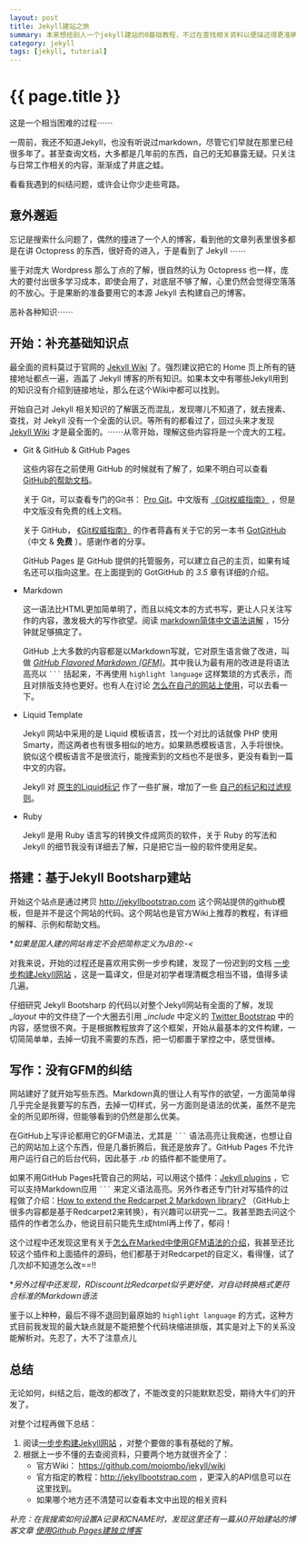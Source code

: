 ```yaml
---
layout: post
title: Jekyll建站之旅
summary: 本来想给别人一个jekyll建站的0基础教程，不过在查找相关资料以便描述得更准确的时候发现了很多人已经写过了，而且很好，于是就偷懒了。简单的写了下相关的知识点，以及一些自己想要扩展功能的心得，文章中链接了我认为不错的教程，希望能帮你少走弯路。
category: jekyll
tags: [jekyll, tutorial]
---
```


{{ page.title }}
================

这是一个相当困难的过程⋯⋯

一周前，我还不知道Jekyll，也没有听说过markdown，尽管它们早就在那里已经很多年了。甚至查询文档，大多都是几年前的东西，自己的无知暴露无疑。只关注与日常工作相关的内容，渐渐成了井底之蛙。

看看我遇到的纠结问题，或许会让你少走些弯路。


意外邂逅
--------

忘记是搜索什么问题了，偶然的撞进了一个人的博客，看到他的文章列表里很多都是在讲 Octopress 的东西，很好奇的进入，于是看到了 Jekyll ⋯⋯

鉴于对庞大 Wordpress 那么丁点的了解，很自然的认为 Octopress 也一样，庞大的要付出很多学习成本，即使会用了，对底层不够了解，心里仍然会觉得空落落的不放心。于是果断的准备要用它的本源 Jekyll 去构建自己的博客。

恶补各种知识⋯⋯


开始：补充基础知识点
--------------------

最全面的资料莫过于官网的 [Jekyll Wiki][jekyllwiki] 了。强烈建议把它的 Home 页上所有的链接地址都点一遍，涵盖了 Jekyll 博客的所有知识。如果本文中有哪些Jekyll用到的知识没有介绍到链接地址，那么在这个Wiki中都可以找到。

开始自己对 Jekyll 相关知识的了解匮乏而混乱，发现哪儿不知道了，就去搜素、查找，对 Jekyll 没有一个全面的认识。等所有的都看过了，回过头来才发现 [Jekyll Wiki][jekyllwiki] 才是最全面的。⋯⋯从零开始，理解这些内容将是一个庞大的工程。

- Git & GitHub & GitHub Pages

	这些内容在之前使用 GitHub 的时候就有了解了，如果不明白可以查看 [GitHub的帮助文档](http://help.github.com/)。

	关于 Git，可以查看专门的Git书： [Pro Git](http://progit.org/book/)。中文版有 [《Git权威指南》][gitprozh] ，但是中文版没有免费的线上文档。

	关于 GitHub， [《Git权威指南》][gitprozh] 的作者蒋鑫有关于它的另一本书 [GotGitHub](http://www.worldhello.net/gotgithub/) （中文 & **免费** ）。感谢作者的分享。

	GitHub Pages 是 GitHub 提供的托管服务，可以建立自己的主页，如果有域名还可以指向这里。在上面提到的 GotGitHub 的 *3.5* 章有详细的介绍。

- Markdown

	这一语法比HTML更加简单明了，而且以纯文本的方式书写，更让人只关注写作的内容，激发极大的写作欲望。阅读 [markdown简体中文语法讲解][markdown] ，15分钟就足够搞定了。

	GitHub 上大多数的内容都是以Markdown写就，它对原生语言做了改进，叫做 *[GitHub Flavored Markdown (GFM)](http://github.github.com/github-flavored-markdown/)*。其中我认为最有用的改进是将语法高亮以 ```` ``` ```` 括起来，不再使用 `highlight language` 这样繁琐的方式表示，而且对排版支持也更好。也有人在讨论 [怎么在自己的网站上使用](http://ruby-china.org/topics/966)，可以去看一下。

- Liquid Template

	Jekyll 网站中采用的是 Liquid 模板语言，找一个对比的话就像 PHP 使用 Smarty，而这两者也有很多相似的地方。如果熟悉模板语言，入手将很快。貌似这个模板语言不是很流行，能搜索到的文档也不是很多，更没有看到一篇中文的内容。

	Jekyll 对 [原生的Liquid标记](https://github.com/shopify/liquid/wiki/liquid-for-designers) 作了一些扩展，增加了一些 [自己的标记和过滤规则](https://github.com/mojombo/jekyll/wiki/Liquid-Extensions)。

- Ruby

	Jekyll 是用 Ruby 语言写的转换文件成网页的软件，关于 Ruby 的写法和 Jekyll 的细节我没有详细去了解，只是把它当一般的软件使用足矣。



搭建：基于Jekyll Bootsharp建站
------------------------------

开始这个站点是通过拷贝 <http://jekyllbootstrap.com> 这个网站提供的github模板，但是并不是这个网站的代码。这个网站也是官方Wiki上推荐的教程，有详细的解释、示例和帮助文档。

**如果是国人建的网站肯定不会把简称定义为JB的:-<*

对我来说，开始的过程还是喜欢用实例一步步构建，发现了一份迟到的文档 [一步步构建Jekyll网站][buildJekyllStepbyStep] ，这是一篇译文，但是对初学者理清概念相当不错，值得多读几遍。

仔细研究 Jekyll Bootsharp 的代码以对整个Jekyll网站有全面的了解，发现 *_layout* 中的文件绕了一个大圈去引用 *_include* 中定义的 [Twitter Bootstrap](http://twitter.github.com/bootstrap/) 中的内容，感觉很不爽。于是根据教程放弃了这个框架，开始从最基本的文件构建，一切简简单单，去掉一切我不需要的东西，把一切都置于掌控之中，感觉很棒。


写作：没有GFM的纠结
-------------------

网站建好了就开始写些东西。Markdown真的很让人有写作的欲望，一方面简单得几乎完全是我要写的东西，去掉一切样式，另一方面则是语法的优美，虽然不是完全的所见即所得，但能够看到的仍然是那么优美。

在GitHub上写评论都用它的GFM语法，尤其是 ```` ``` ```` 语法高亮让我痴迷，也想让自己的网站加上这个东西，但是几番折腾后，我还是放弃了。GitHub Pages 不允许用户运行自己的后台代码，因此基于 *.rb* 的插件都不能使用了。

如果不用GitHub Pages托管自己的网站，可以用这个插件：[Jekyll plugins][jekyllplugin] ，它可以支持Markdown应用 ```` ``` ```` 来定义语法高亮。另外作者还专门针对写插件的过程做了介绍：[How to extend the Redcarpet 2 Markdown library?](http://dev.af83.com/2012/02/27/howto-extend-the-redcarpet2-markdown-lib.html) （GitHub上很多内容都是基于Redcarpet2来转换），有兴趣可以研究一二。我甚至跑去问这个插件的作者怎么办，他说目前只能先生成html再上传了，郁闷！

这个过程中还发现这里有关于[怎么在Marked中使用GFM语法的介绍](http://support.markedapp.com/kb/how-to-tips-and-tricks/using-marked-with-github-flavored-markdown-and-syntax-highlighting)，我甚至还比较这个插件和上面插件的源码，他们都基于对Redcarpet的自定义，看得懂，试了几次却不知道怎么改==!!

**另外过程中还发现，RDiscount比Redcarpet似乎更好使，对自动转换格式更符合标准的Markdown语法*

鉴于以上种种，最后不得不退回到最原始的 `highlight language` 的方式，这种方式目前我发现的最大缺点就是不能把整个代码块缩进排版，其实是对上下的关系没能解析对。先忍了，大不了注意点儿


总结
----

无论如何，纠结之后，能改的都改了，不能改变的只能默默忍受，期待大牛们的开发了。

对整个过程再做下总结：

1. 阅读[一步步构建Jekyll网站][buildJekyllStepbyStep] ，对整个要做的事有基础的了解。
2. 根据上一步不懂的去查阅资料，只要两个地方就很齐全了：
    - 官方Wiki： <https://github.com/mojombo/jekyll/wiki>
	- 官方指定的教程：<http://jekyllbootstrap.com> ，更深入的API信息可以在这里找到。
	- 如果哪个地方还不清楚可以查看本文中出现的相关资料

*补充：在我搜索如何设置A记录和CNAME时，发现这里还有一篇从0开始建站的博客文章 [使用Github Pages建独立博客](http://beiyuu.com/github-pages/)*




[githubhelp]: http://help.github.com/ 'GitHub帮助文档'
[jekyllwiki]: https://github.com/mojombo/jekyll/wiki  'Jekyll Wiki'
[gitprozh]: http://www.worldhello.net/gotgit/ '《Git权威指南》官网'
[buildJekyllStepbyStep]: http://chen.yanping.me/cn/blog/2011/12/15/building-static-sites-with-jekyll/
                         '详细讲解一步步建立Jekyll站点过程'
[jekyllplugin]: http://dev.af83.com/2012/02/27/howto-extend-the-redcarpet2-markdown-lib.html
                '增加GFM功能的插件'
[markdown]: http://wowubuntu.com/markdown/
            'Markdown语法简体中文版'


